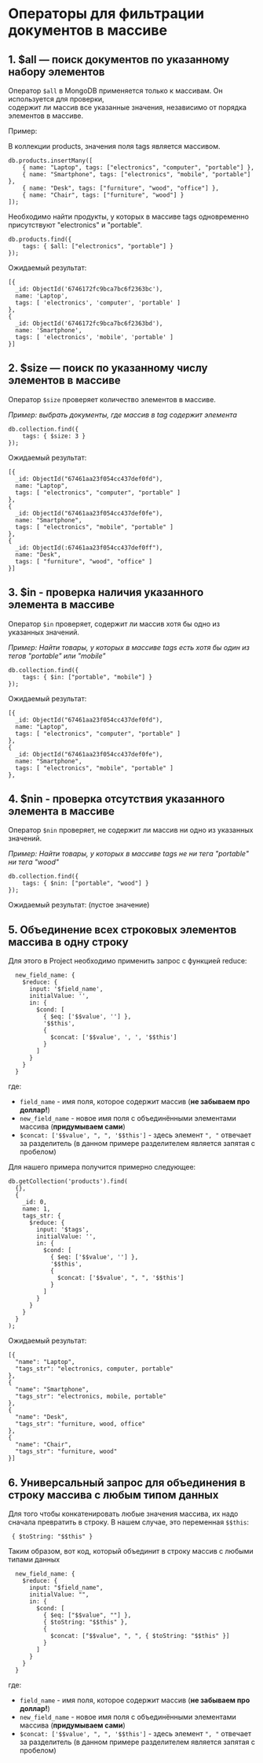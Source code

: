 # Операторы для фильтрации документов в массиве

## 1. $all — поиск документов по указанному набору элементов

Оператор `$all` в MongoDB применяется только к массивам. Он используется для проверки,   
содержит ли массив все указанные значения, независимо от порядка элементов в массиве.

Пример:

В коллекции products, значения поля tags является массивом.
```
db.products.insertMany([
    { name: "Laptop", tags: ["electronics", "computer", "portable"] },
    { name: "Smartphone", tags: ["electronics", "mobile", "portable"] },
    { name: "Desk", tags: ["furniture", "wood", "office"] },
    { name: "Chair", tags: ["furniture", "wood"] } 
]);
```
Необходимо найти продукты, у которых в массиве tags одновременно присутствуют "electronics" и "portable".
```
db.products.find({
    tags: { $all: ["electronics", "portable"] }
});
```

Ожидаемый результат:
```
[{
  _id: ObjectId('6746172fc9bca7bc6f2363bc'),
  name: 'Laptop',
  tags: [ 'electronics', 'computer', 'portable' ]
},
{
  _id: ObjectId('6746172fc9bca7bc6f2363bd'),
  name: 'Smartphone',
  tags: [ 'electronics', 'mobile', 'portable' ]
}]
```

## 2. $size — поиск по указанному числу элементов в массиве

Оператор `$size` проверяет количество элементов в массиве.

*Пример: выбрать документы, где массив в tag содержит элемента*
```
db.collection.find({ 
    tags: { $size: 3 } 
});
```

Ожидаемый результат:
```
[{
  _id: ObjectId("67461aa23f054cc437def0fd"),
  name: "Laptop",
  tags: [ "electronics", "computer", "portable" ]
},
{
  _id: ObjectId("67461aa23f054cc437def0fe"),
  name: "Smartphone",
  tags: [ "electronics", "mobile", "portable" ]
},
{
  _id: ObjectId(:67461aa23f054cc437def0ff"),
  name: "Desk",
  tags: [ "furniture", "wood", "office" ]
}]
```
## 3. $in - проверка наличия указанного элемента в массиве

Оператор `$in` проверяет, содержит ли массив хотя бы одно из указанных значений.

*Пример:  Найти товары, у которых в массиве tags есть хотя бы один из тегов "portable" или "mobile"*    

```
db.collection.find({ 
    tags: { $in: ["portable", "mobile"] } 
});
```

Ожидаемый результат:
```
[{
  _id: ObjectId("67461aa23f054cc437def0fd"),
  name: "Laptop",
  tags: [ "electronics", "computer", "portable" ]
},
{
  _id: ObjectId("67461aa23f054cc437def0fe"),
  name: "Smartphone",
  tags: [ "electronics", "mobile", "portable" ]
},
```

## 4. $nin - проверка отсутствия указанного элемента в массиве

Оператор `$nin` проверяет, не содержит ли массив ни одно из указанных значений.

*Пример:  Найти товары, у которых в массиве tags не ни тега "portable" ни тега "wood"*    

```
db.collection.find({ 
    tags: { $nin: ["portable", "wood"] } 
});
```

Ожидаемый результат: (пустое значение)

## 5. Объединение всех строковых элементов массива в одну строку

Для этого в Project необходимо применить запрос с функцией reduce:
```
  new_field_name: {
    $reduce: {
      input: '$field_name',
      initialValue: '',
      in: {
        $cond: [
          { $eq: ['$$value', ''] },
          '$$this',
          {
            $concat: ['$$value', ', ', '$$this']
          }
        ]
      }
    }
  }
```
где:
- `field_name` - имя поля, которое содержит массив (**не забываем про доллар!**)
- `new_field_name` - новое имя поля с объединёнными элементами массива (**придумываем сами**)
- `$concat: ['$$value', ", ", '$$this']` - здесь элемент `", "` отвечает за разделитель (в данном примере разделителем является запятая с пробелом)

Для нашего примера получится примерно следующее:
```
db.getCollection('products').find(
  {},
  {
    _id: 0,
    name: 1,
    tags_str: {
      $reduce: {
        input: '$tags',
        initialValue: '',
        in: {
          $cond: [
            { $eq: ['$$value', ''] },
            '$$this',
            {
              $concat: ['$$value', ", ", '$$this']
            }
          ]
        }
      }
    }
  }
);
```

Ожидаемый результат:
```
[{
  "name": "Laptop",
  "tags_str": "electronics, computer, portable"
},
{
  "name": "Smartphone",
  "tags_str": "electronics, mobile, portable"
},
{
  "name": "Desk",
  "tags_str": "furniture, wood, office"
},
{
  "name": "Chair",
  "tags_str": "furniture, wood"
}]
```

## 6. Универсальный запрос для объединения в строку массива с любым типом данных

Для того чтобы конкатенировать любые значения массива, их надо сначала превратить в строку.
В нашем случае, это переменная `$$this`:
```
 { $toString: "$$this" }
```

Таким образом, вот код, который объединит в строку массив с любыми типами данных
```
  new_field_name: {
    $reduce: {
      input: "$field_name",
      initialValue: "",
      in: {
        $cond: [
          { $eq: ["$$value", ""] },
          { $toString: "$$this" },
          {
            $concat: ["$$value", ", ", { $toString: "$$this" }]
          }
        ]
      }
    }
  }

```
где:
- `field_name` - имя поля, которое содержит массив (**не забываем про доллар!**)
- `new_field_name` - новое имя поля с объединёнными элементами массива (**придумываем сами**)
- `$concat: ['$$value', ", ", '$$this']` - здесь элемент `", "` отвечает за разделитель (в данном примере разделителем является запятая с пробелом)